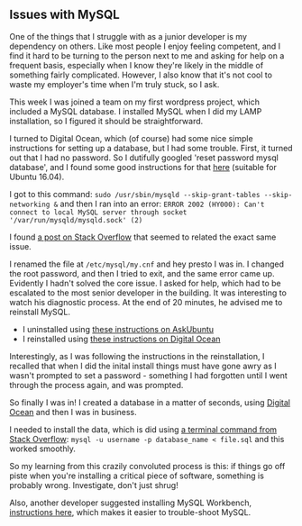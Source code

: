 ## Issues with MySQL

One of the things that I struggle with as a junior developer is my dependency on others. Like most people I enjoy feeling competent, and I find it hard to be turning to the person next to me and asking for help on a frequent basis, especially when I know they're likely in the middle of something fairly complicated. However, I also know that it's not cool to waste my employer's time when I'm truly stuck, so I ask.

This week I was joined a team on my first wordpress project, which included a MySQL database. I installed MySQL when I did my LAMP installation, so I figured it should be straightforward.

I turned to Digital Ocean, which (of course) had some nice simple instructions for setting up a database, but I had some trouble. First, it turned out that I had no password. So I dutifully googled 'reset password mysql database', and I found some good instructions for that [here](https://help.ubuntu.com/community/MysqlPasswordReset) (suitable for Ubuntu 16.04).

I got to this command: `sudo /usr/sbin/mysqld --skip-grant-tables --skip-networking &` and then I ran into an error:
`ERROR 2002 (HY000): Can't connect to local MySQL server through socket '/var/run/mysqld/mysqld.sock' (2)`

I found [a post on Stack Overflow](https://stackoverflow.com/questions/11657829/error-2002-hy000-cant-connect-to-local-mysql-server-through-socket-var-run) that seemed to related the exact same issue.

I renamed the file at `/etc/mysql/my.cnf` and hey presto I was in. I changed the root password, and then I tried to exit, and the same error came up. Evidently I hadn't solved the core issue. I asked for help, which had to be escalated to the most senior developer in the building. It was interesting to watch his diagnostic process. At the end of 20 minutes, he advised me to reinstall MySQL.

- I uninstalled using [these instructions on AskUbuntu]( https://askubuntu.com/questions/640899/how-do-i-uninstall-mysql-completely)
- I reinstalled using [these instructions on Digital Ocean](https://www.digitalocean.com/community/tutorials/how-to-install-the-latest-mysql-on-ubuntu-16-04
)  

Interestingly, as I was following the instructions in the reinstallation, I recalled that when I did the inital install things must have gone awry as I wasn't prompted to set a password - something I had forgotten until I went through the process again, and was prompted.    

So finally I was in! I created a database in a matter of seconds, using [Digital Ocean](https://www.digitalocean.com/community/tutorials/how-to-create-and-manage-databases-in-mysql-and-mariadb-on-a-cloud-server) and then I was in business.

I needed to install the data, which is did using [a terminal command from Stack Overflow](https://stackoverflow.com/questions/17666249/how-to-import-an-sql-file-using-the-command-line-in-mysql): `mysql -u username -p database_name < file.sql` and this worked smoothly.

So my learning from this crazily convoluted process is this: if things go off piste when you're installing a critical piece of software, something is probably wrong. Investigate, don't just shrug!

Also, another developer suggested installing MySQL Workbench, [instructions here](https://dev.mysql.com/doc/workbench/en/wb-installing-linux.html), which makes it easier to trouble-shoot MySQL.
